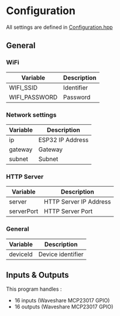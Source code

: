 # Configuration

All settings are defined in [Configuration.hpp](src/Configuration.hpp)

## General
### WiFi
|Variable| Description |
|------|-------------|
|WIFI_SSID| Identifier  |
|WIFI_PASSWORD| Password    |

### Network settings
|Variable| Description      |
|------|------------------|
|ip| ESP32 IP Address |
|gateway| Gateway          |
|subnet| Subnet           |

### HTTP Server
|Variable| Description            |
|------|------------------------|
|server| HTTP Server IP Address |
|serverPort| HTTP Server Port       |

### General
| Variable   | Description                                                     |
|------------|-----------------------------------------------------------------|
| deviceId   | Device identifier |

## Inputs & Outputs
This program handles :
- 16 inputs (Waveshare MCP23017 GPIO)
- 16 outputs (Waveshare MCP23017 GPIO)
